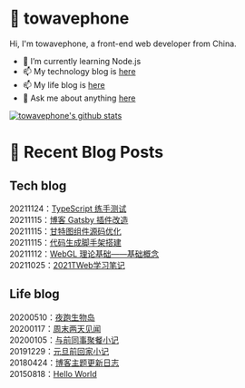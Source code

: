 # :ramen: towavephone
Hi, I'm towavephone, a front-end web developer from China.

- 🌱 I’m currently learning Node.js
- 📫 My technology blog is [here](https://blog.towavephone.com/)
- 📫 My life blog is [here](https://www.towavephone.com/)
- 💬 Ask me about anything [here](https://github.com/towavephone/towavephone/issues)

[![towavephone's github stats](https://github-readme-stats.vercel.app/api?username=towavephone)](https://github.com/anuraghazra/github-readme-stats)

# :memo: Recent Blog Posts

## Tech blog
<!-- tech blog start -->
20211124：[TypeScript 练手测试](https://blog.towavephone.com/typescript-practice-test/)  
20211115：[博客 Gatsby 插件改造](https://blog.towavephone.com/gatsby-plugin-transformation/)  
20211115：[甘特图组件源码优化](https://blog.towavephone.com/gantt-component-optimization/)  
20211115：[代码生成脚手架搭建](https://blog.towavephone.com/code-generation-scaffolding/)  
20211112：[WebGL 理论基础——基础概念](https://blog.towavephone.com/webgl-fundamental-base-concept/)  
20211025：[2021TWeb学习笔记](https://blog.towavephone.com/tweb-learn-note-2021/)  
<!-- tech blog end -->

## Life blog
<!-- life blog start -->
20200510：[夜跑生物岛](http://www.towavephone.com/2020/05/11/%E5%A4%9C%E8%B7%91%E7%94%9F%E7%89%A9%E5%B2%9B/index/)  
20200117：[周末两天见闻](http://www.towavephone.com/2020/01/18/%E5%91%A8%E6%9C%AB%E4%B8%A4%E5%A4%A9%E8%A7%81%E9%97%BB/index/)  
20200105：[与前同事聚餐小记](http://www.towavephone.com/2020/01/05/%E4%B8%8E%E5%89%8D%E5%90%8C%E4%BA%8B%E8%81%9A%E9%A4%90%E5%B0%8F%E8%AE%B0/index/)  
20191229：[元旦前回家小记](http://www.towavephone.com/2019/12/30/%E5%85%83%E6%97%A6%E5%89%8D%E5%9B%9E%E5%AE%B6%E5%B0%8F%E8%AE%B0/index/)  
20180424：[博客主题更新日志](http://www.towavephone.com/2018/04/24/update/)  
20150818：[Hello World](http://www.towavephone.com/2015/08/19/helloworld/index/)  
<!-- life blog end -->
